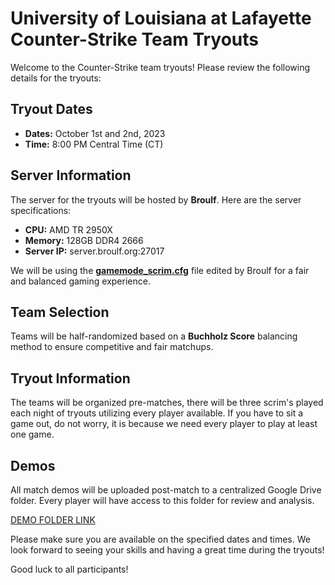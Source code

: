 # University of Louisiana at Lafayette Counter-Strike Team Tryouts

Welcome to the Counter-Strike team tryouts! Please review the following details for the tryouts:

## Tryout Dates
- **Dates:** October 1st and 2nd, 2023
- **Time:** 8:00 PM Central Time (CT)

## Server Information
The server for the tryouts will be hosted by **Broulf**. Here are the server specifications:
- **CPU:** AMD TR 2950X
- **Memory:** 128GB DDR4 2666
- **Server IP:** server.broulf.org:27017

We will be using the [**gamemode_scrim.cfg**](https://raw.githubusercontent.com/Broulf/UL-CS/main/cs2/gamemode_scrim.cfg) file edited by Broulf for a fair and balanced gaming experience.

## Team Selection
Teams will be half-randomized based on a **Buchholz Score** balancing method to ensure competitive and fair matchups.

## Tryout Information
The teams will be organized pre-matches, there will be three scrim's played each night of tryouts utilizing every player available. If you have to sit a game out, do not worry, it is because we need every player to play at least one game.

[logo]: https://github.com/Broulf/UL-CS/blob/main/cs2/Screenshot%202023-09-30%20111658.png?raw=true "Scrim Teams"

## Demos
All match demos will be uploaded post-match to a centralized Google Drive folder. Every player will have access to this folder for review and analysis.

[DEMO FOLDER LINK](https://drive.google.com/drive/folders/1drHae9nliyQnvkvue4RMYOxe3FXdoiDM?usp=sharing)

Please make sure you are available on the specified dates and times. We look forward to seeing your skills and having a great time during the tryouts!

Good luck to all participants!
